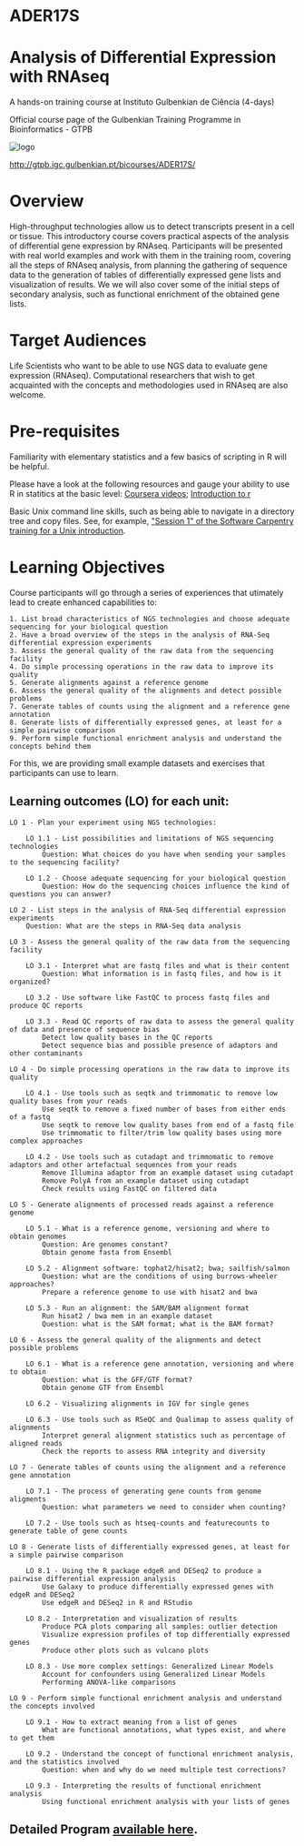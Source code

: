# ADER17S #

# Analysis of Differential Expression with RNAseq #

A hands-on training course at Instituto Gulbenkian de Ciência (4-days)

Official course page of the Gulbenkian Training Programme in Bioinformatics - GTPB

![logo](https://github.com/dsobral/ADER17S/raw/master/Logo_IGC_2014.png "IGC")

http://gtpb.igc.gulbenkian.pt/bicourses/ADER17S/



# Overview

High-throughput technologies allow us to detect transcripts present in a cell or tissue. This introductory course covers practical aspects of the analysis of differential gene expression by RNAseq. Participants will be presented with real world examples and work with them in the training room, covering all the steps of RNAseq analysis, from planning the gathering of sequence data to the generation of tables of differentially expressed gene lists and visualization of results. We we will also cover some of the initial steps of secondary analysis, such as functional enrichment of the obtained gene lists.


# Target Audiences

Life Scientists who want to be able to use NGS data to evaluate gene expression (RNAseq). Computational researchers that wish to get acquainted with the concepts and methodologies used in RNAseq are also welcome. 


# Pre-requisites

Familiarity with elementary statistics and a few basics of scripting in R will be helpful.

Please have a look at the following resources and gauge your ability to use R in statitics at the basic level: [Coursera videos](http://blog.revolutionanalytics.com/2012/12/coursera-videos.html); [Introduction to r](http://bitesizebio.com/webinar/20600/beginners-introduction-to-r-statistical-software)

Basic Unix command line skills, such as being able to navigate in a directory tree and copy files. See, for example, ["Session 1" of the Software Carpentry training for a Unix introduction](http://bioinformatics-core-shared-training.github.io/shell-novice/). 


# Learning Objectives

Course participants will go through a series of experiences that utimately lead to create enhanced capabilities to:

	1. List broad characteristics of NGS technologies and choose adequate sequencing for your biological question
	2. Have a broad overview of the steps in the analysis of RNA-Seq differential expression experiments
	3. Assess the general quality of the raw data from the sequencing facility
	4. Do simple processing operations in the raw data to improve its quality
	5. Generate alignments against a reference genome
	6. Assess the general quality of the alignments and detect possible problems
	7. Generate tables of counts using the alignment and a reference gene annotation
	8. Generate lists of differentially expressed genes, at least for a simple pairwise comparison
	9. Perform simple functional enrichment analysis and understand the concepts behind them

For this, we are providing small example datasets and exercises that participants can use to learn. 


## Learning outcomes (LO) for each unit:

	LO 1 - Plan your experiment using NGS technologies:

		LO 1.1 - List possibilities and limitations of NGS sequencing technologies
			Question: What choices do you have when sending your samples to the sequencing facility?

		LO 1.2 - Choose adequate sequencing for your biological question
			Question: How do the sequencing choices influence the kind of questions you can answer?

	LO 2 - List steps in the analysis of RNA-Seq differential expression experiments
		Question: What are the steps in RNA-Seq data analysis

	LO 3 - Assess the general quality of the raw data from the sequencing facility

		LO 3.1 - Interpret what are fastq files and what is their content
			Question: What information is in fastq files, and how is it organized?

		LO 3.2 - Use software like FastQC to process fastq files and produce QC reports

		LO 3.3 - Read QC reports of raw data to assess the general quality of data and presence of sequence bias
			Detect low quality bases in the QC reports
			Detect sequence bias and possible presence of adaptors and other contaminants

	LO 4 - Do simple processing operations in the raw data to improve its quality

		LO 4.1 - Use tools such as seqtk and trimmomatic to remove low quality bases from your reads
			Use seqtk to remove a fixed number of bases from either ends of a fastq
			Use seqtk to remove low quality bases from end of a fastq file
			Use trimmomatic to filter/trim low quality bases using more complex approaches

		LO 4.2 - Use tools such as cutadapt and trimmomatic to remove adaptors and other artefactual sequences from your reads
			Remove Illumina adaptor from an example dataset using cutadapt
			Remove PolyA from an example dataset using cutadapt
			Check results using FastQC on filtered data

	LO 5 - Generate alignments of processed reads against a reference genome

		LO 5.1 - What is a reference genome, versioning and where to obtain genomes
			Question: Are genomes constant?
			Obtain genome fasta from Ensembl

		LO 5.2 - Alignment software: tophat2/hisat2; bwa; sailfish/salmon
			Question: what are the conditions of using burrows-wheeler approaches?	
			Prepare a reference genome to use with hisat2 and bwa

		LO 5.3 - Run an alignment: the SAM/BAM alignment format
			Run hisat2 / bwa mem in an example dataset
			Question: what is the SAM format; what is the BAM format?
	
	LO 6 - Assess the general quality of the alignments and detect possible problems

		LO 6.1 - What is a reference gene annotation, versioning and where to obtain
			Question: what is the GFF/GTF format?
			Obtain genome GTF from Ensembl
			
		LO 6.2 - Visualizing alignments in IGV for single genes

		LO 6.3 - Use tools such as RSeQC and Qualimap to assess quality of alignments
			Interpret general alignment statistics such as percentage of aligned reads
			Check the reports to assess RNA integrity and diversity

	LO 7 - Generate tables of counts using the alignment and a reference gene annotation

		LO 7.1 - The process of generating gene counts from genome aligments
			Question: what parameters we need to consider when counting?

		LO 7.2 - Use tools such as htseq-counts and featurecounts to generate table of gene counts

	LO 8 - Generate lists of differentially expressed genes, at least for a simple pairwise comparison

		LO 8.1 - Using the R package edgeR and DESeq2 to produce a pairwise differential expression analysis
			Use Galaxy to produce differentially expressed genes with edgeR and DESeq2
			Use edgeR and DESeq2 in R and RStudio 

		LO 8.2 - Interpretation and visualization of results
			Produce PCA plots comparing all samples: outlier detection
			Visualize expression profiles of top differentially expressed genes
			Produce other plots such as vulcano plots

		LO 8.3 - Use more complex settings: Generalized Linear Models
			Account for confounders using Generalized Linear Models
			Performing ANOVA-like comparisons

	LO 9 - Perform simple functional enrichment analysis and understand the concepts involved
		
		LO 9.1 - How to extract meaning from a list of genes
			What are functional annotations, what types exist, and where to get them
       
		LO 9.2 - Understand the concept of functional enrichment analysis, and the statistics involved
			Question: when and why do we need multiple test corrections?

		LO 9.3 - Interpreting the results of functional enrichment analysis
			Using functional enrichment analysis with your lists of genes


## Detailed Program [available here][mkdnlink].

[mkdnlink]: program.md





